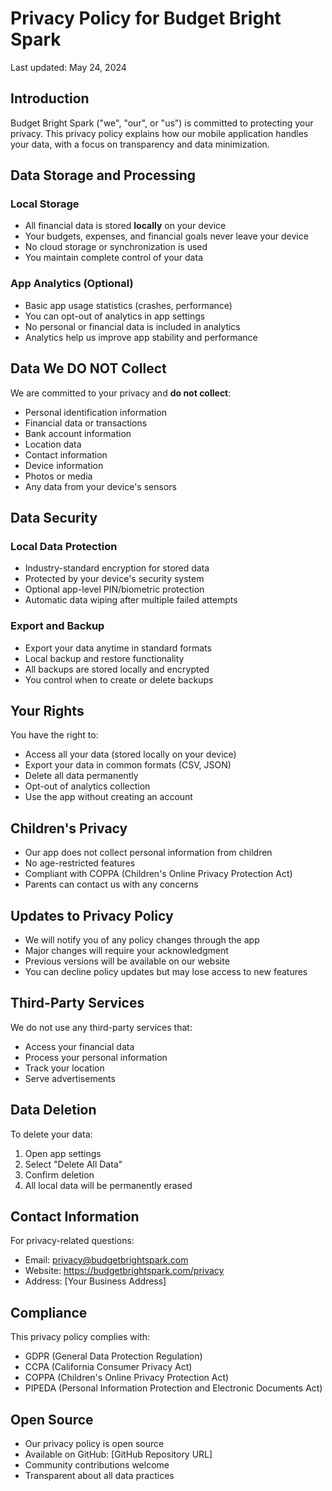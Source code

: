 # Privacy Policy for Budget Bright Spark

Last updated: May 24, 2024

## Introduction
Budget Bright Spark ("we", "our", or "us") is committed to protecting your privacy. This privacy policy explains how our mobile application handles your data, with a focus on transparency and data minimization.

## Data Storage and Processing
### Local Storage
- All financial data is stored **locally** on your device
- Your budgets, expenses, and financial goals never leave your device
- No cloud storage or synchronization is used
- You maintain complete control of your data

### App Analytics (Optional)
- Basic app usage statistics (crashes, performance)
- You can opt-out of analytics in app settings
- No personal or financial data is included in analytics
- Analytics help us improve app stability and performance

## Data We DO NOT Collect
We are committed to your privacy and **do not collect**:
- Personal identification information
- Financial data or transactions
- Bank account information
- Location data
- Contact information
- Device information
- Photos or media
- Any data from your device's sensors

## Data Security
### Local Data Protection
- Industry-standard encryption for stored data
- Protected by your device's security system
- Optional app-level PIN/biometric protection
- Automatic data wiping after multiple failed attempts

### Export and Backup
- Export your data anytime in standard formats
- Local backup and restore functionality
- All backups are stored locally and encrypted
- You control when to create or delete backups

## Your Rights
You have the right to:
- Access all your data (stored locally on your device)
- Export your data in common formats (CSV, JSON)
- Delete all data permanently
- Opt-out of analytics collection
- Use the app without creating an account

## Children's Privacy
- Our app does not collect personal information from children
- No age-restricted features
- Compliant with COPPA (Children's Online Privacy Protection Act)
- Parents can contact us with any concerns

## Updates to Privacy Policy
- We will notify you of any policy changes through the app
- Major changes will require your acknowledgment
- Previous versions will be available on our website
- You can decline policy updates but may lose access to new features

## Third-Party Services
We do not use any third-party services that:
- Access your financial data
- Process your personal information
- Track your location
- Serve advertisements

## Data Deletion
To delete your data:
1. Open app settings
2. Select "Delete All Data"
3. Confirm deletion
4. All local data will be permanently erased

## Contact Information
For privacy-related questions:
- Email: privacy@budgetbrightspark.com
- Website: https://budgetbrightspark.com/privacy
- Address: [Your Business Address]

## Compliance
This privacy policy complies with:
- GDPR (General Data Protection Regulation)
- CCPA (California Consumer Privacy Act)
- COPPA (Children's Online Privacy Protection Act)
- PIPEDA (Personal Information Protection and Electronic Documents Act)

## Open Source
- Our privacy policy is open source
- Available on GitHub: [GitHub Repository URL]
- Community contributions welcome
- Transparent about all data practices 